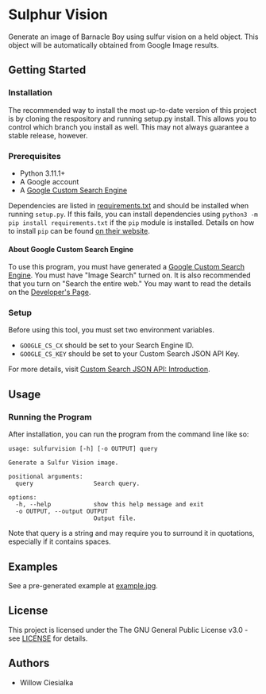 # Sulphur Vision
Generate an image of Barnacle Boy using sulfur vision on a held object. This object will be automatically obtained from Google Image results.

## Getting Started

### Installation

The recommended way to install the most up-to-date version of this project is by cloning the respository and running setup.py install. This allows you to control which branch you install as well. This may not always guarantee a stable release, however.

### Prerequisites

* Python 3.11.1+
* A Google account
* A [Google Custom Search Engine](https://cse.google.com/cse/all)

Dependencies are listed in [requirements.txt](requirements.txt) and should be installed when running `setup.py`. If this fails, you can install dependencies using `python3 -m pip install requirements.txt` if the `pip` module is installed. Details on how to install `pip` can be found [on their website](https://pip.pypa.io/en/stable/installing/).

#### About Google Custom Search Engine

To use this program, you must have generated a [Google Custom Search Engine](https://cse.google.com/cse/all). You must have "Image Search" turned on. It is also recommended that you turn on "Search the entire web." You may want to read the details on the [Developer's Page](https://developers.google.com/custom-search/v1/overview).

### Setup

Before using this tool, you must set two environment variables. 

* `GOOGLE_CS_CX` should be set to your Search Engine ID.
* `GOOGLE_CS_KEY` should be set to your Custom Search JSON API Key.

For more details, visit [Custom Search JSON API: Introduction](https://developers.google.com/custom-search/v1/introduction).

## Usage

### Running the Program

After installation, you can run the program from the command line like so:

```
usage: sulfurvision [-h] [-o OUTPUT] query

Generate a Sulfur Vision image.

positional arguments:
  query                 Search query.

options:
  -h, --help            show this help message and exit
  -o OUTPUT, --output OUTPUT
                        Output file.
```

Note that query is a string and may require you to surround it in quotations, especially if it contains spaces.

## Examples

See a pre-generated example at [example.jpg](example.jpg).

## License

This project is licensed under the The GNU General Public License v3.0 - see [LICENSE](LICENSE) for details.

## Authors

* Willow Ciesialka
